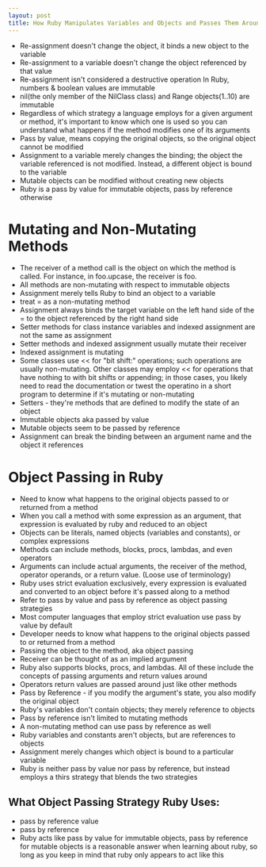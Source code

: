 ```yaml
---
layout: post
title: How Ruby Manipulates Variables and Objects and Passes Them Around
---
```


- Re-assignment doesn't change the object, it binds a new object to the variable
- Re-assignment to a variable doesn't change the object referenced by that value
- Re-assignment isn't considered a destructive operation
In Ruby, numbers & boolean values are immutable
- nil(the only member of the NilClass class) and Range objects(1..10) are immutable
- Regardless of which strategy a language employs for a given argument or method, it's important to know which one is used so you can understand what happens if the method modifies one of its arguments
- Pass by value, means copying the original objects, so the original object cannot be modified
- Assignment to a variable merely changes the binding; the object the variable referenced is not modified. Instead, a different object is bound to the variable
- Mutable objects can be modified without creating new objects
- Ruby is a pass by value for immutable objects, pass by reference otherwise

# Mutating and Non-Mutating Methods
- The receiver of a method call is the object on which the method is called. For instance, in foo.upcase, the receiver is foo.
- All methods are non-mutating with respect to immutable objects
- Assignment merely tells Ruby to bind an object to a variable
- treat = as a non-mutating method
- Assignment always binds the target variable on the left hand side of the = to the object referenced by the right hand side
- Setter methods for class instance variables and indexed assignment are not the same as assignment
- Setter methods and indexed assignment usually mutate their receiver
- Indexed assignment is mutating
- Some classes use << for "bit shift:" operations; such operations are usually non-mutating. Other classes may employ << for operations that have nothing to with bit shifts or appending; in those cases, you likely need to read the documentation or twest the operatino in a short program to determine if it's mutating or non-mutating
- Setters - they're methods that are defined to modify the state of an object
- Immutable objects aka passed by value
- Mutable objects seem to be passed by reference
- Assignment can break the binding between an argument name and the object it references

# Object Passing in Ruby
- Need to know what happens to the original objects passed to or returned from a method
- When you call a method with some expression as an argument, that expression is evaluated by ruby and reduced to an object
- Objects can be literals, named objects (variables and constants), or complex expressions
- Methods can include methods, blocks, procs, lambdas, and even operators
- Arguments can include actual arguments, the receiver of the method, operator operands, or a return value. (Loose use of terminology)
- Ruby uses strict evaluation exclusively, every expression is evaluated and converted to an object before it's passed along to a method
- Refer to pass by value and pass by reference as object passing strategies
- Most computer languages that employ strict evaluation use pass by value by default
- Developer needs to know what happens to the original objects passed to or returned from a method
- Passing the object to the method, aka object passing
- Receiver can be thought of as an implied argument
- Ruby also supports blocks, procs, and lambdas. All of these include the concepts of passing arguments and return values around
- Operators return values are passed around just like other methods
- Pass by Reference - if you modify the argument's state, you also modify the original object
- Ruby's variables don't contain objects; they merely reference to objects
- Pass by reference isn't limited to mutating methods
- A non-mutating method can use pass by reference as well
- Ruby variables and constants aren't objects, but are references to objects
- Assignment merely changes which object is bound to a particular variable
- Ruby is neither pass by value nor pass by reference, but instead employs a thirs strategy that blends the two strategies

## What Object Passing Strategy Ruby Uses:
- pass by reference value
- pass by reference
- Ruby acts like pass by value for immutable objects, pass by reference for mutable objects is a reasonable answer when learning about ruby, so long as you keep in mind that ruby only appears to act like this
